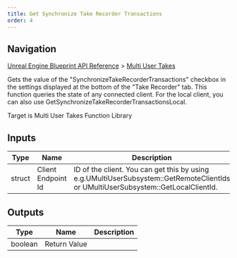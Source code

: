 ```yaml
---
title: Get Synchronize Take Recorder Transactions
order: 4
---
```

## Navigation

[Unreal Engine Blueprint API Reference](https://dev.epicgames.com/documentation/en-us/unreal-engine/BlueprintAPI) > [Multi User Takes](https://dev.epicgames.com/documentation/en-us/unreal-engine/BlueprintAPI/MultiUserTakes)

Gets the value of the "SynchronizeTakeRecorderTransactions" checkbox in the settings displayed at the bottom of the "Take Recorder" tab.
This function queries the state of any connected client. For the local client, you can also use GetSynchronizeTakeRecorderTransactionsLocal.

Target is Multi User Takes Function Library

## Inputs

| Type | Name | Description |
| --- | --- | --- |
| struct | Client Endpoint Id | ID of the client. You can get this by using e.g.UMultiUserSubsystem::GetRemoteClientIds or UMultiUserSubsystem::GetLocalClientId. |

## Outputs

| Type | Name | Description |
| --- | --- | --- |
| boolean | Return Value |  |

